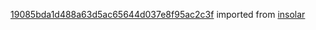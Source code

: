 [19085bda1d488a63d5ac65644d037e8f95ac2c3f](https://github.com/insolar/insolar/commit/19085bda1d488a63d5ac65644d037e8f95ac2c3f) imported from [insolar](https://github.com/insolar/insolar)
